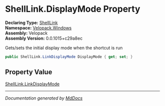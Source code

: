 ﻿<!--  
  <auto-generated>   
    The contents of this file were generated by a tool.  
    Changes to this file may be list if the file is regenerated  
  </auto-generated>   
-->

# ShellLink.DisplayMode Property

**Declaring Type:** [ShellLink](../index.md)  
**Namespace:** [Velopack.Windows](../../index.md)  
**Assembly:** Velopack  
**Assembly Version:** 0.0.1015+c29a8ec

Gets\/sets the initial display mode when the shortcut is run

```csharp
public ShellLink.LinkDisplayMode DisplayMode { get; set; }
```

## Property Value

[ShellLink.LinkDisplayMode](../LinkDisplayMode/index.md)

___

*Documentation generated by [MdDocs](https://github.com/ap0llo/mddocs)*

